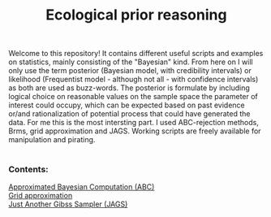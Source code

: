 <h1 align="center">Ecological prior reasoning </h1>  <br />

Welcome to this repository! It contains different useful scripts and examples on statistics, mainly consisting of the "Bayesian" kind. From here on
I will only use the term posterior (Bayesian model, with credibility intervals) or likelihood (Frequentist model - although not all - with confidence intervals) as
both are used as buzz-words. The posterior is formulate by including logical choice on reasonable values on the sample space the parameter of interest could occupy, which can be expected based on past evidence or/and rationalization of potential process that could have generated the data. For me this is the most intersting part. I used ABC-rejection methods, Brms, grid approximation and JAGS. Working scripts are freely available for manipulation and pirating.<br />
  <br />
<h3/>Contents:</h3> 

[Approximated Bayesian Computation (ABC)](https://github.com/snwikaij/R-scripts/tree/main/ABC) 
<br />
[Grid approximation](https://github.com/snwikaij/R-scripts/tree/main/Grid_approximation) 
<br />
[Just Another Gibss Sampler (JAGS)](https://github.com/snwikaij/R-scripts/tree/main/JAGS) 
<br />

